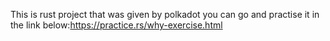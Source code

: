 This is rust project that was given by polkadot you can go and practise it in the link below:https://practice.rs/why-exercise.html
